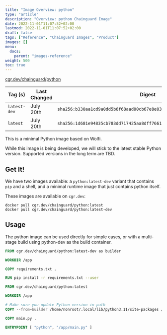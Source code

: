 ```yaml
---
title: "Image Overview: python"
type: "article"
description: "Overview: python Chainguard Image"
date: 2022-11-01T11:07:52+02:00
lastmod: 2022-11-01T11:07:52+02:00
draft: false
tags: ["Reference", "Chainguard Images", "Product"]
images: []
menu:
  docs:
    parent: "images-reference"
weight: 500
toc: true
---
```


[cgr.dev/chainguard/python](https://github.com/chainguard-images/images/tree/main/images/python)

| Tag (s)       | Last Changed | Digest                                                                    |
|---------------|--------------|---------------------------------------------------------------------------|
|  `latest-dev` | July 20th    | `sha256:b330aa1cd9a0dd5b6f68aad00cb67e8e03f02e6c16eabf9f065a03bb4b2301cd` |
|  `latest`     | July 20th    | `sha256:1d681e94835cb783dd717425aa8dff766148bcd6cee0417b8d3a746f0201dd6d` |



This is a minimal Python image based on Wolfi.

While this image is being developed, we will stick to the latest stable Python version. Supported versions in the long term are TBD.

## Get It!

We have two images available: a `python:latest-dev` variant that contains `pip` and a shell, and a minimal runtime image that just contains
python itself.

These images are available on `cgr.dev`:

```
docker pull cgr.dev/chainguard/python:latest
docker pull cgr.dev/chainguard/python:latest-dev
```

## Usage

The python image can be used directly for simple cases, or with a multi-stage build using python-dev as the build container.

```Dockerfile
FROM cgr.dev/chainguard/python:latest-dev as builder

WORKDIR /app

COPY requirements.txt .

RUN pip install -r requirements.txt --user

FROM cgr.dev/chainguard/python:latest

WORKDIR /app

# Make sure you update Python version in path
COPY --from=builder /home/nonroot/.local/lib/python3.11/site-packages /home/nonroot/.local/lib/python3.11/site-packages

COPY main.py .

ENTRYPOINT [ "python", "/app/main.py" ]
```

